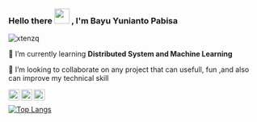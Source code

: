 ### Hello there <img src="https://raw.githubusercontent.com/MartinHeinz/MartinHeinz/master/wave.gif" width="30px"> , I'm Bayu Yunianto Pabisa

<!-- [![Anurag's github stats](https://github-readme-stats.vercel.app/api?username=bayup&show_icons=true&theme=tokyonight)](https://github.com/anuraghazra/github-readme-stats) -->

<p align="left"> <img src="https://komarev.com/ghpvc/?username=bayuP&label=Profile%20views&color=0e75b6&style=flat" alt="xtenzq" /> </p>

🌱 I’m currently learning **Distributed System and Machine Learning**

👯 I’m looking to collaborate on any project that can usefull, fun ,and also can improve my technical skill 


<a href="https://twitter.com/fx_pabisa" target="blank"><img align="left" src="https://cdn.jsdelivr.net/npm/simple-icons@3.0.1/icons/twitter.svg" alt="Bayu Yunianto Pabisa" width="22px" /></a>
<a href="https://www.linkedin.com/in/bayu-yunianto-pabisa-914548139/" target="blank"><img align="left" src="https://cdn.jsdelivr.net/npm/simple-icons@3.0.1/icons/linkedin.svg" alt="Bayu Yunianto Pabisa" width="22px" /></a>
<a href="https://www.instagram.com/bayupabisa/" target="blank"><img align="left" src="https://cdn.jsdelivr.net/npm/simple-icons@3.0.1/icons/instagram.svg" alt="Bayu Yunianto Pabisa" width="22px" /></a>
<br/>


<!--
**BayuP/BayuP** is a ✨ _special_ ✨ repository because its `README.md` (this file) appears on your GitHub profile.

Here are some ideas to get you started:

- 🔭 I’m usually working on ...
- 🌱 I’m currently learning ...
- 👯 I’m looking to collaborate on ...
- 🤔 I’m looking for help with ...
- 💬 Ask me about ...
- 📫 How to reach me: ...
- 😄 Pronouns: ...
- ⚡ Fun fact: ...
-->

[![Top Langs](https://github-readme-stats.vercel.app/api/top-langs/?username=bayup&layout=compact&theme=tokyonight)](https://github.com/anuraghazra/github-readme-stats)

